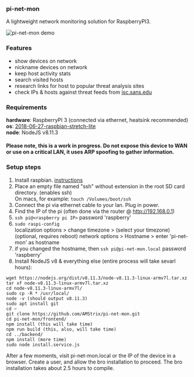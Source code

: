 ### pi-net-mon
A lightweight network monitoring solution for RaspberryPI3.

![pi-net-mon demo](https://amstrix.github.io/images/pi-net-mon_demo_0.gif)

### Features
- show devices on network
- nickname devices on network
- keep host activity stats
- search visited hosts
- research links for host to popular threat analysis sites
- check IPs & hosts against threat feeds from [isc.sans.edu](https://isc.sans.edu)

### Requirements  
**hardware**: RaspberryPI 3 (connected via ethernet, heatsink recommended)  
**os**: [2018-06-27-raspbian-stretch-lite](http://downloads.raspberrypi.org/raspbian_lite/images/raspbian_lite-2018-06-29/)  
**node**: NodeJS v8.11.3

#### Please note, this is a work in progress. Do not expose this device to WAN or use on a critical LAN, it uses ARP spoofing to gather information.

### Setup steps
1. Install raspbian. [instructions](https://www.raspberrypi.org/documentation/installation/installing-images/)
1. Place an empty file named "ssh" without extension in the root SD card directory. (enables ssh)  
On macs, for example: `touch /Volumes/boot/ssh`
1. Connect the pi via ethernet cable to your lan. Plug in power.
1. Find the IP of the pi (often done via the router @ http://192.168.0.1)
1. `ssh pi@<raspberry pi IP>` password 'raspberry'
1. `sudo raspi-config`  
localization options > change timezone > (select your timezone)  
(optional, requires reboot) network options > Hostname > enter 'pi-net-mon' as hostname
1. if you changed the hostname, then `ssh pi@pi-net-mon.local` password 'raspberry'
1. Install NodeJS v8 & everything else (entire process will take sevarl hours):
```
wget https://nodejs.org/dist/v8.11.3/node-v8.11.3-linux-armv7l.tar.xz
tar xf node-v8.11.3-linux-armv7l.tar.xz
cd node-v8.11.3-linux-armv7l/
sudo cp -R * /usr/local/
node -v (should output v8.11.3)
sudo apt install git
cd ~
git clone https://github.com/AMStrix/pi-net-mon.git
cd pi-net-mon/frontend/
npm install (this will take time)
npm run build (this, also, will take time)
cd ../backend/
npm install (more time)
sudo node install.service.js 
```
 
 After a few moments, visit pi-net-mon.local or the IP of the device in a browser. Create a user, and allow the bro installation to proceed. The bro installation takes about 2.5 hours to compile.

